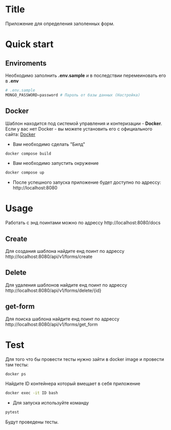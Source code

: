 # Title
Приложение для определения заполенных форм.

# Quick start
## Enviroments
Необходимо заполнить **.env.sample** и в последствии перемеиновать его в **.env**
```python
# .env.sample
MONGO_PASSWORD=password # Пароль от базы данных (Настройка)
```
## Docker
Шаблон находится под системой управления и контеризации - **Docker**.
Если у вас нет Docker - вы можете установить его с официального сайта: [Docker](https://www.docker.com/get-started/)
- Вам необходимо сделать "Билд"
```bash
docker compose build
```
- Вам необходимо запустить окружение
```bash
docker compose up
```
- После успешного запуска приложение будет доступно по адрессу: http://localhost:8080
# Usage
Работать с энд поинтами можно по адрeссу http://localhost:8080/docs
## Create
Для создания шаблона найдите енд поинт по адрессу http://localhost:8080/api/v1/forms/create
## Delete
Для удаления шаблонов найдите енд поинт по адрессу http://localhost:8080/api/v1/forms/delete/{id}
## get-form
Для поиска шаблона найдите енд поинт по адрессу http://localhost:8080/api/v1/forms/get_form

# Test
Для того что бы провести тесты нужно зайти в docker image и провести там тесты:
```bash
docker ps
```
Найдите ID контейнера который вмещает в себя приложение
```bash
docker exec -it ID bash
```
- Для запуска используйте команду
```bash
pytest
```
Будут проведены тесты.